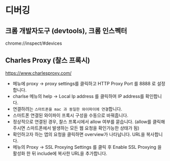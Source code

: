 # 디버깅

## 크롬 개발자도구 (devtools), 크롬 인스펙터

chrome://inspect/#devices

## Charles Proxy (찰스 프록시)

https://www.charlesproxy.com/

- 메뉴에 proxy -> proxy settings를 클릭하고 HTTP Proxy Port 를 8888 로 설정합니다.
- charlse 메뉴의 help -> Local Ip address 를 클릭하여 IP address를 확인합니다.
- 연결하려는 `스마트폰을 mac 과 동일한 와이파이에 연결`합니다.
- 스마트폰 연결된 와이파이 프록시 구성을 수동으로 바꿔줍니다.
- 정상적으로 연결된 경우, 찰스 프록시에서 allow 여부를 묻습니다.
  (allow를 클릭해주시면 스마트폰에서 발생하는 모든 웹 요청을 확인가능한 상태가 됨)
- 확인하고자 하는 앱의 요청을 클릭하면 overview가 나타납니다. URL을 복사합니다.
- 메뉴의 Proxy -> SSL Proxying Settings 를 클릭 후 Enable SSL Proxying 을 활성화 한 뒤 include에 복사한 URL을 추가합니다.
